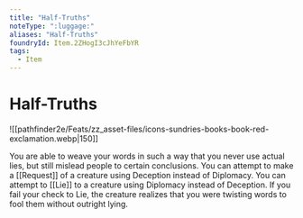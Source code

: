 ```yaml
---
title: "Half-Truths"
noteType: ":luggage:"
aliases: "Half-Truths"
foundryId: Item.2ZHogI3cJhYeFbYR
tags:
  - Item
---
```


# Half-Truths
![[pathfinder2e/Feats/zz_asset-files/icons-sundries-books-book-red-exclamation.webp|150]]

You are able to weave your words in such a way that you never use actual lies, but still mislead people to certain conclusions. You can attempt to make a [[Request]] of a creature using Deception instead of Diplomacy. You can attempt to [[Lie]] to a creature using Diplomacy instead of Deception. If you fail your check to Lie, the creature realizes that you were twisting words to fool them without outright lying.
